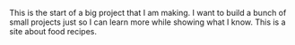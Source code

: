 This is the start of a big project that I am making. I want to build a bunch of small projects just so I can learn more while showing what I know. This is a site about food recipes.
